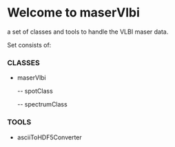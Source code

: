 # Welcome to maserVlbi
a set of classes and tools to handle the VLBI maser data.

Set consists of:

### CLASSES ###

- maserVlbi

    -- spotClass
    
    -- spectrumClass


### TOOLS ###
- asciiToHDF5Converter
